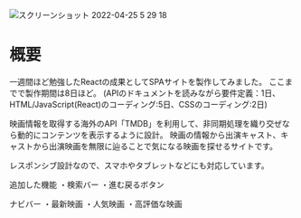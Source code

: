 ![スクリーンショット 2022-04-25 5 29 18](https://user-images.githubusercontent.com/96303806/164995276-ac9a5be6-460f-45c0-8fee-3645a652c975.png)




<h1>概要</h1>

一週間ほど勉強したReactの成果としてSPAサイトを製作してみました。
ここまでで製作期間は8日ほど。
(APIのドキュメントを読みながら要件定義：1日、HTML/JavaScript(React)のコーディング:5日、CSSのコーディング:2日)

映画情報を取得する海外のAPI「TMDB」を利用して、非同期処理を織り交ぜなら動的にコンテンツを表示するように設計。
映画の情報から出演キャスト、キャストから出演映画を無限に辿ることで気になる映画を探せるサイトです。

レスポンシブ設計なので、スマホやタブレットなどにも対応しています。

追加した機能
・検索バー
・進む戻るボタン

ナビバー
・最新映画
・人気映画
・高評価な映画
